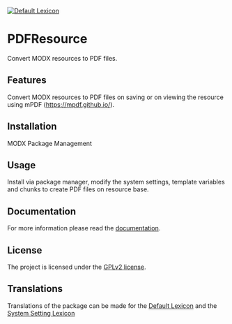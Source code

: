 [![Default Lexicon](https://hosted.weblate.org/widgets/modx-extras/-/modx-pdfresource-standard/svg-badge.svg)](https://hosted.weblate.org/projects/modx-extras/modx-pdfresource-standard/)

# PDFResource

Convert MODX resources to PDF files.

## Features

Convert MODX resources to PDF files on saving or on viewing the resource using
mPDF (https://mpdf.github.io/).

## Installation

MODX Package Management

## Usage

Install via package manager, modify the system settings, template variables and chunks to create PDF files on resource base.

## Documentation

For more information please read the [documentation](https://jako.github.io/PDFResource/).

## License

The project is licensed under the [GPLv2 license](https://github.com/Jako/PDFResource/blob/master/core/components/pdfresource/docs/license.md).

## Translations

Translations of the package can be made for the [Default Lexicon](https://hosted.weblate.org/projects/modx-extras/modx-pdfresource-standard/) and the [System Setting Lexicon](https://hosted.weblate.org/projects/modx-extras/modx-pdfresource-system-settings/)
